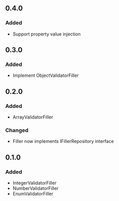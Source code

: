 ## 0.4.0
### Added
- Support property value injection

## 0.3.0
### Added
- Implement ObjectValidatorFiller

## 0.2.0
### Added
- ArrayValidatorFiller
### Changed
- Filler now implements IFillerRepository interface

## 0.1.0
### Added
- IntegerValidatorFiller
- NumberValidatorFiller
- EnumValidatorFiller